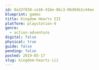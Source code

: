 ```yaml
---
id: 0a32f830-ce16-41be-8bc3-06d94b1c44ee
blueprint: games
title: Kingdom Hearts III
platform: playstation-4
genre:
  - action-adventure
digital: false
physical: true
guide: false
pending: false
posted: 2019-05-17
slug: kingdom-hearts-iii
---
```

